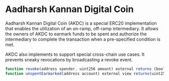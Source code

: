 # Aadharsh Kannan Digital Coin

Aadharsh Kannan Digital Coin (AKDC) is a special ERC20 implementation that enables the utilization of an on-ramp, off-ramp intermediary. It allows the owners of AKDC to earmark funds to be spent and authorize the intermediary to complete the transaction when a pre-specified condition is met.

AKDC also implements to support special cross-chain use cases. It prevents sneaky revocations by broadcasting a revoke event. 
```js
function revoke(address spender, uint256 amount) external returns (bool)
function unspentEarmarked(address account) external view returns(uint256)
```